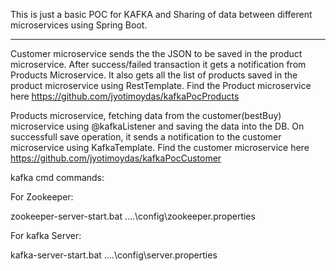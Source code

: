 This is just a basic POC for KAFKA and Sharing of data between different microservices using Spring Boot.
***********************************************************************************************************

Customer microservice sends the the JSON to be saved in the product microservice. After success/failed transaction
it gets a notification from Products Microservice. It also gets all the list of products saved in the product microservice
using RestTemplate. Find the Product microservice here https://github.com/jyotimoydas/kafkaPocProducts


Products microservice, fetching data from the customer(bestBuy) microservice using @kafkaListener and saving the data into the DB.
On successfull save operation, it sends a notification to the customer microservice using KafkaTemplate.
Find the customer microservice here https://github.com/jyotimoydas/kafkaPocCustomer

kafka cmd commands:

For Zookeeper:

zookeeper-server-start.bat ..\..\config\zookeeper.properties

For kafka Server:

kafka-server-start.bat ..\..\config\server.properties
